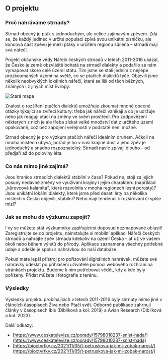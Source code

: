 ## O projektu

### Proč nahráváme strnady?

Strnad obecný je pták s jednoduchým, ale velice zajímavým zpěvem. Zdá se, že každý jedinec v určité populaci zpívá svou unikátní písničku, ale koncová část zpěvu je mezi ptáky v určitém regionu sdílená – strnadi mají svá nářečí.

Projekt občanské vědy Nářečí českých strnadů v letech 2011-2016 ukázal, že Česko je země obzvláště bohatá na strnadí dialekty a podařilo se nám vymapovat skoro celé území státu. Tím jsme se stali jedním z nejlépe prozkoumaných území na světě, co se ptačích dialektů týče. Objevili jsme několik neobvyklých lokálních nářečí, která se liší od těch běžných, známých i z jiných míst Evropy.

![Stará mapa](/strnadi_mapa_old.png)

Znalost o rozšíření ptačích dialektů umožňuje zkoumat mnohé obecné otázky týkající se zvířecí kultury: třeba jak nářečí vznikají a co je udržuje nebo jak reagují ptáci na změny ve svém prostředí. Pro zodpovězení některých z nich je ale třeba získat velké množství dat z určitého území opakovaně, což bez zapojení veřejnosti v podstatě není možné.


Strnad obecný je pro výzkum ptačích nářečí ideálním druhem. Ačkoli na mnoha místech ubývá, pořád je ho v naší krajině dost a jeho zpěv je jednoduchý a snadno rozpoznatelný. Strnadi navíc zpívají dlouho - od předjaří až do poloviny léta.


### Co nás mimo jiné zajímá?

Jsou hranice strnadích dialektů stabilní v čase?
Pokud ne, stojí za jejich posuny nedávné změny ve využívání krajiny i jejím charakteru (například „kůrovcová kalamita", která rozvolnila v mnoha regionech lesní porosty)? 
Jsou unikátní lokální dialekty, které jsme před deseti lety na několika místech v Česku objevili, stabilní? Nebo mají tendenci k rozšiřování či spíše mizí?


### Jak se mohu do výzkumu zapojit?

I vy se můžete stát výzkumníky zaplňujícími doposud nezmapované oblasti! Zaregistrujte se do projektu, nainstalujte si mobilní aplikaci Nářečí českých strnadů a nahrajte zpěv strnada kdekoliv na území Česka – ať už ve vašem okolí nebo během výletů do přírody. Aplikace zaznamená všechny potřebné údaje a odešle je spolu s nahrávkou do naší databáze.

Pokud máte lepší přístroj pro pořizování digitálních nahrávek, můžete své nahrávky odeslat po přihlášení uživatele pomocí webového rozhraní na stránkách projektu. Budeme k nim potřebovat vědět, kdy a kde byly pořízeny. Přidat můžete i fotografie z terénu.


### Výsledky
Výsledky projektu probíhajících v letech 2011-2016 byly shrnuty mimo jiné v článcích časopisech Živa nebo Ptačí svět. Odborné publikace zahrnují články v časopisech Ibis (Diblíková a kol. 2019) a Avian Research (Diblíková a kol. 2023).

Další odkazy:
 - [https://www.ceskatelevize.cz/porady/15798010237-snist-hada/](https://www.ceskatelevize.cz/porady/15798010237-snist-hada)
 - [https://bioctvrtky.cz/2021/11/05/t-petruskova-jak-mi-zobak-narost/](https://bioctvrtky.cz/2021/11/05/t-petruskova-jak-mi-zobak-narost/)
